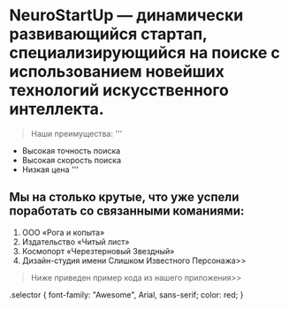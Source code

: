 # NeuroStartUp — динамически развивающийся стартап, специализирующийся на поиске с использованием новейших технологий искусственного интеллекта. 
> Наши преимущества:
'''
* Высокая точность поиска
* Высокая скорость поиска
* Низкая цена
'''

## Мы на столько крутые, что уже успели поработать со связанными команиями:

1. ООО «Рога и копыта»
2. Издательство «Читый лист»
3. Космопорт «Черезтерновый Звездный»
4. Дизайн-студия имени Слишком Известного Персонажа>>
> Ниже приведен пример кода из нашего приложения>>

.selector {
  font-family: "Awesome", Arial, sans-serif;
  color: red;
}
